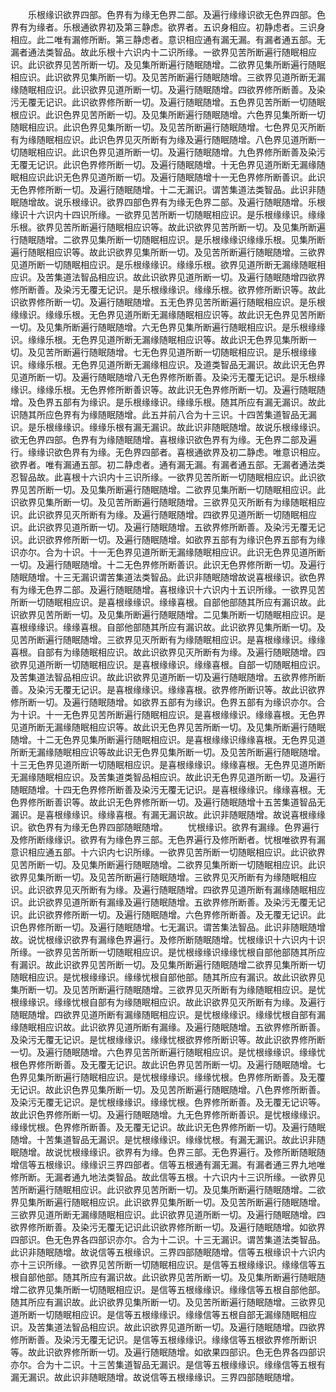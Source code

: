 <!-- { "loadSidebar": true } -->
　　乐根缘识欲界四部。色界有为缘无色界二部。及遍行缘缘识欲无色界四部。色界有为缘者。乐根通欲界初及第三静虑。欲界者。五识身相应。初静虑者。三识身相应。此二唯有漏修所断。第三静虑者。意识相应通有漏无漏。有漏者通五部。无漏者通法类智品。故此乐根十六识内十二识所缘。一欲界见苦所断遍行随眠相应识。此识欲界见苦所断一切。及见集所断遍行随眠随增。二欲界见集所断遍行随眠相应识。此识欲界见集所断一切。及见苦所断遍行随眠随增。三欲界见道所断无漏缘随眠相应识。此识欲界见道所断一切。及遍行随眠随增。四欲界修所断善。及染污无覆无记识。此识欲界修所断一切。及遍行随眠随增。五色界见苦所断一切随眠根应识。此识色界见苦所断一切。及见集所断遍行随眠随增。六色界见集所断一切随眠相应识。此识色界见集所断一切。及见苦所断遍行随眠随增。七色界见灭所断有为缘随眠相应识。此识色界见灭所断有为缘及遍行随眠随增。八色界见道所断一切随眠相应识。此识色界见道所断一切。及遍行随眠随增。九色界修所断善及染污无覆无记识。此识色界修所断一切。及遍行随眠随增。十无色界见道所断无漏缘随眠相应识此识无色界见道所断一切。及遍行随眠随增十一无色界修所断善识。此识无色界修所断一切。及遍行随眠随增。十二无漏识。谓苦集道法类智品。此识非随眠随增故。说乐根缘识。欲界四部色界有为缘无色界二部。及遍行随眠随增。乐根缘识十六识内十四识所缘。一欲界见苦所断一切随眠相应识。是乐根缘缘识。缘缘乐根。欲界见苦所断遍行随眠相应识等。故此识欲界见苦所断一切。及见集所断遍行随眠随增。二欲界见集所断一切随眠相应识。是乐根缘缘识缘缘乐根。见集所断遍行随眠相应识等。故此识欲界见集所断一切。及见苦所断遍行随眠随增。三欲界见道所断一切随眠相应识。是乐根缘缘识。缘缘乐根。欲界见道所断无漏缘随眠相应识。及苦集道法智品相应识。故此识欲界见道所断一切。及遍行随眠随增四欲界修所断善。及染污无覆无记识。是乐根缘缘识。缘缘乐根。欲界修所断识等。故此识欲界修所断一切。及遍行随眠随增。五无色界见苦所断遍行随眠相应识。是乐根缘缘识。缘缘乐根。无色界见道所断无漏缘随眠相应识等。故此识无色界见苦所断一切。及见集所断遍行随眠随增。六无色界见集所断遍行随眠相应识。是乐根缘缘识。缘缘乐根。无色界见道所断无漏缘随眠相应识等。故此识无色界见集所断一切。及见苦所断遍行随眠随增。七无色界见道所断一切随眠相应识。是乐根缘缘识。缘缘乐根。无色界见道所断无漏缘相应识。及道类智品无漏识。故此识无色界见道所断一切。及遍行随眠随增八无色界修所断善。及染污无覆无记识。是乐根缘缘识。缘缘乐根。无色界修所断善识等。故此识无色界修所断一切。及遍行随眠随增。及色界五部有为缘识。是乐根缘缘识。缘缘乐根。随其所应有漏无漏识。故此识随其所应色界有为缘随眠随增。此五并前八合为十三识。十四苦集道智品无漏识。是乐根缘缘识。缘缘乐根有漏无漏识。故此识非随眠随增。故说乐根缘缘识。欲无色界四部。色界有为缘随眠随增。喜根缘识欲色界有为缘。无色界二部及遍行。缘缘识欲色界有为缘。无色界四部者。喜根通欲界及初二静虑。唯意识相应。欲界者。唯有漏通五部。初二静虑者。通有漏无漏。有漏者通五部。无漏者通法类忍智品故。此喜根十六识内十三识所缘。一欲界见苦所断一切随眠相应识。此识欲界见苦所断一切。及见集所断遍行随眠随增。二欲界见集所断一切随眠相应识。此识欲界见集所断一切。及见苦所断遍行随眠随增。三欲界见灭所断有为缘随眠相应识。此识欲界见灭所断有为缘。及遍行随眠随增。四欲界见道所断一切随眠相应识。此识欲界见道所断一切。及遍行随眠随增。五欲界修所断善。及染污无覆无记识。此识欲界修所断一切。及遍行随眠随增。如欲界五部有为缘识色界五部有为缘识亦尔。合为十识。十一无色界见道所断无漏缘随眠相应识。此识无色界见道所断一切。及遍行随眠随增。十二无色界修所断善识。此识无色界修所断一切。及遍行随眠随增。十三无漏识谓苦集道法类智品。此识非随眠随增故说喜根缘识。欲色界有为缘无色界二部。及遍行随眠随增。喜根缘识十六识内十五识所缘。一欲界见苦所断一切随眠相应识。是喜根缘缘识。缘缘喜根。自部他部随其所应有漏识故。此识欲界见苦所断一切。及见集所断遍行随眠随增。二见集所断一切随眠相应识。是喜根缘缘识。缘缘喜根。自部他部随其所应有漏识故。此识欲界见集所断一切。及见苦所断遍行随眠随增。三欲界见灭所断有为缘随眠相应识。是喜根缘缘识。缘缘喜根。自部有为缘随眠相应识。故此识欲界见灭所断有为缘。及遍行随眠随增。四欲界见道所断一切随眠相应识。是喜根缘缘识。缘缘喜根。自部一切随眠相应识。及苦集道法智品相应识。故此识欲界见道所断一切及遍行随眠随增。五欲界修所断善。及染污无覆无记识。是喜根缘缘识。缘缘喜根。欲界修所断识等。故此识欲界修所断一切。及遍行随眠随增。如欲界五部有为缘识。色界五部有为缘识亦尔。合为十识。十一无色界见苦所断遍行随眠相应识。是喜根缘缘识。缘缘喜根。无色界见道所断无漏缘随眠相应识等。故此识无色界见苦所断一切。及见集所断遍行随眠随增。十二无色界见集所断遍行随眠相应识。是喜根缘缘识缘缘喜根。无色界见道所断无漏缘随眠相应识等故此识无色界见集所断一切。及见苦所断遍行随眠随增。十三无色界见道所断一切随眠相应识。是喜根缘缘识。缘缘喜根。无色界见道所断无漏缘随眠相应识。及苦集道类智品相应识。故此识无色界见道所断一切。及遍行随眠随增。十四无色界修所断善及染污无覆无记识。是喜根缘缘识。缘缘喜根。无色界修所断善识等。故此识无色界修所断一切。及遍行随眠随增十五苦集道智品无漏识。是喜根缘缘识。缘缘喜根。有漏无漏识故。此识非随眠随增。故说喜根缘缘识。欲色界有为缘无色界四部随眠随增。
　　忧根缘识。欲界有漏缘。色界遍行及修所断缘缘识。欲界有为缘色界三部。无色界遍行及修所断者。忧根唯欲界有漏意识相应通五部。十六识内七识所缘。一欲界见苦所断一切随眠相应识。此识欲界见苦所断一切。及见集所断遍行随眠随增。二欲界见集所断一切随眠相应识。此识欲界见集所断一切。及见苦所断遍行随眠随增。三欲界见灭所断有为缘随眠相应识。此识欲界见灭所断有为缘。及遍行随眠随增。四欲界见道所断有漏缘随眠相应识。此识欲界见道所断有漏缘及遍行随眠随增。五欲界修所断善。及染污无覆无记识。此识欲界修所断一切。及遍行随眠随增。六色界修所断善。及无覆无记识。此识色界修所断一切。及遍行随眠随增。七无漏识。谓苦集法智品。此识非随眠随增故。说忧根缘识欲界有漏缘色界遍行。及修所断随眠随增。忧根缘识十六识内十识所缘。一欲界见苦所断一切随眠相应识。是忧根缘缘识缘缘忧根自部他部随其所应有漏识。故此识欲界见苦所断一切。及见集所断遍行随眠随增二欲界见集所断一切随眠相应识。是忧根缘缘识。缘缘忧根自部他部。随其所应有漏识。故此识欲界见集所断一切。及见苦所断遍行随眠随增。三欲界见灭所断有为缘随眠相应识。是忧根缘缘识。缘缘忧根自部有为缘随眠相应识。故此识欲界见灭所断有为缘。及遍行随眠随增。四欲界见道所断有漏缘随眠相应识。是忧根缘缘识。缘缘忧根自部有漏缘随眠相应识故。此识欲界见道所断有漏缘。及遍行随眠随增。五欲界修所断善。及染污无覆无记识。是忧根缘缘识。缘缘忧根欲界修所断识等。故此识欲界修所断一切。及遍行随眠随增。六色界见苦所断遍行随眠相应识。是忧根缘缘识。缘缘忧根色界修所断善。及无覆无记识。故此识色界见苦所断一切。及遍行随眠随增。七色界见集所断遍行随眠相应识。是忧根缘缘识。缘缘忧根。色界修所断善。及无覆无记识。故此识色界见集所断一切。及见苦所断遍行随眠随增。八色界修所断善。及染污无覆无记识。是忧根缘缘识。缘缘忧根。色界修所断善。及无覆无记识等。故此识色界修所断一切。及遍行随眠随增。九无色界修所断善识。是忧根缘缘识。缘缘忧根。色界修所断善。及无覆无记识。故此识无色界修所断一切。及遍行随眠随增。十苦集道智品无漏识。是忧根缘缘识。缘缘忧根。有漏无漏识。故此识非随眠随增。故说忧根缘缘识。欲界有为缘。色界三部。无色界遍行。及修所断随眠随增信等五根缘识。缘缘识三界四部者。信等五根通有漏无漏。有漏者通三界九地唯修所断。无漏者通九地法类智品。故此信等五根。十六识内十三识所缘。一欲界见苦所断遍行随眠相应识。此识欲界见苦所断一切。及见集所断遍行随眠随增。二欲界见集所断遍行随眠相应识。此识欲界见集所断一切。及见苦所断遍行随眠随增。三欲界见道所断无漏缘随眠相应识。此识欲界见道所断一切。及遍行随眠随增。四欲界修所断善。及染污无覆无记识此识欲界修所断一切。及遍行随眠随增。如欲界四部识。色无色界各四部识亦尔。合为十二识。十三无漏识。谓苦集道法类智品。此识非随眠随增。故说信等五根缘识。三界四部随眠随增。信等五根缘识十六识内亦十三识所缘。一欲界见苦所断一切随眠相应识。是信等五根缘缘识。缘缘信等五根自部他部。随其所应有漏识故。此识欲界见苦所断一切。及见集所断遍行随眠随增二欲界见集所断一切随眠相应识。是信等五根缘缘识。缘缘信等五根自部他部。随其所应有漏识故。此识欲界见集所断一切。及见苦所断遍行随眠随增。三欲界见道所断一切随眠相应识。是信等五根缘缘识。缘缘信等五根自部无漏缘随眠相应识。及苦集道法智品相应识。故此识欲界见道所断一切。及遍行随眠随增。四欲界修所断善。及染污无覆无记识。是信等五根缘缘识。缘缘信等五根欲界修所断识等。故此识欲界修所断一切。及遍行随眠随增。如欲果四部识。色无色界各四部识亦尔。合为十二识。十三苦集道智品无漏识。是信等五根缘缘识。缘缘信等五根有漏无漏识。故此识非随眠随增。故说信等五根缘缘识。三界四部随眠随增。
